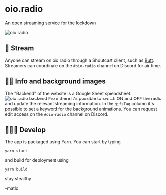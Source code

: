 # oio.radio
An open streaming service for the lockdown

![oio radio](https://raw.githubusercontent.com/oio/oio.radio/master/pics/radioe.jpg)

## 📡 Stream

Anyone can stream on oio radio through a Shoutcast client, such as [Butt](http://danielnoethen.de/butt/).
Streamers can coordinate on the `#oio-radio` channel on Discord for air time.

## 👯‍♀️ Info and background images

The "Backend" of the website is a Google Sheet spreadsheet. 
![oio radio backend](https://raw.githubusercontent.com/oio/oio.radio/master/pics/radio.gif)
From there it's possible to switch ON and OFF the radio and update the relevant streaming information.
In the `gifsTag` column it's possible to set a keyword for the background animations.
You can request edit access on the `#oio-radio` channel on Discord.


## 👩🏻‍💻 Develop

The app is packaged using Yarn.
You can start by typing 

```
yarn start
```

and build for deployment using

```
yarn build
```

stay stealthy

-matlo